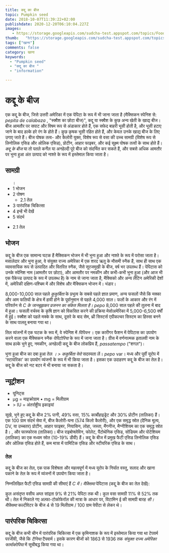 ```yaml
---
title: कद्दू का बीज 
topic: Pumpkin seed
date: 2018-10-07T11:39:22+02:00
publishdate: 2020-12-20T06:10:04.227Z
images: 
   - https://storage.googleapis.com/sudcha-test.appspot.com/topics/Food/pumpkin_seed/1.jpeg
thumb:   "https://storage.googleapis.com/sudcha-test.appspot.com/topics/Food/pumpkin_seed/thumb.jpeg"
tags: ["खाना"]
comments: false
category: खाना
keywords: 
  - "Pumpkin seed"
  - "कद्दू का बीज "
  - "information"

---
```

<h1> कद्दू के बीज </h1> <p> एक कद्दू के बीज, जिसे उत्तरी अमेरिका में एक पेपिटा के रूप में भी जाना जाता है (मैक्सिकन स्पेनिश से: <i> pepita de calabaza </i>, "स्क्वैश का छोटा बीज)", कद्दू या स्क्वैश के कुछ अन्य खेती के खाद्य बीज। बीज आमतौर पर सपाट और विषम रूप से अंडाकार होते हैं, एक सफेद बाहरी भूसी होती है, और भूसी हटाए जाने के बाद हल्के हरे रंग के होते हैं। कुछ कृषक भूसी रहित होते हैं, और केवल उनके खाद्य बीज के लिए उगाए जाते हैं। बीज पोषक तत्व- और कैलोरी युक्त, विशेष रूप से वसा की उच्च सामग्री (विशेष रूप से लिनोलिक एसिड और ओलिक एसिड), प्रोटीन, आहार फाइबर, और कई सूक्ष्म पोषक तत्वों के साथ होते हैं। <i> कद्दू के बीज </i> या तो पतले कर्नेल या अनहेल्दी पूरे बीज को संदर्भित कर सकते हैं, और सबसे अधिक आमतौर पर भुना हुआ अंत उत्पाद को नाश्ते के रूप में इस्तेमाल किया जाता है। </p> <h2> सामग्री </h2> <ul>। <li> 1 भोजन </li> <li> 2 पोषण <ul> <li> 2.1 तेल </li> </ul> </li> <li> 3 पारंपरिक चिकित्सा </li> <li> 4 इन्हें भी देखें </li> <li> 5 संदर्भ </li> </ul> <ul> <li> 2.1 तेल </li> </ul> <h2> भोजन </h2> <p> कद्दू के बीज एक सामान्य घटक हैं मैक्सिकन भोजन में भी भुना हुआ और नाश्ते के रूप में परोसा जाता है। मसालेदार और भुना हुआ, वे संयुक्त राज्य अमेरिका में एक शरद ऋतु के मौसमी स्नैक हैं, साथ ही साथ एक व्यावसायिक रूप से उत्पादित और वितरित स्नैक, जैसे सूरजमुखी के बीज, वर्ष भर उपलब्ध हैं। पेपिटास को उनके स्पेनिश नाम (आमतौर पर छोटा), और आमतौर पर नमकीन और कभी-कभी भुना हुआ (और आज भी एक पैकेज्ड उत्पाद के रूप में उपलब्ध है) के नाम से जाना जाता है, मैक्सिको और अन्य लैटिन अमेरिकी देशों में, अमेरिकी दक्षिण-पश्चिम में और विशेष और मैक्सिकन भोजन में। भंडार। </p> <p> 8,000-10,000 साल पहले <i> कुकुर्बिता </i> के प्रभुत्व के सबसे पहले ज्ञात प्रमाण, अन्य फसलों जैसे कि मक्का और आम फलियों के क्षेत्र में हावी होने के पूर्वानुमान से पहले 4,000 साल। फलों के आकार और रंग में परिवर्तन से <i> C के जानबूझकर प्रजनन का संकेत मिलता है। pepo </i> 8,000 साल पहले की तुलना में बाद में हुआ। फसली वर्चस्व के कृषि ज्ञान को विकसित करने की प्रक्रिया मेसोअमेरिका में 5,000-6,500 वर्षों में हुई। स्क्वैश को पहले मक्के के साथ, दूसरे के बाद सेम, थ्री सिस्टर्स एग्रीकल्चर सिस्टम का हिस्सा बनने के साथ पालतू बनाया गया था। </p> <p> तिल व्यंजनों में एक घटक के रूप में, वे स्पेनिश में <i> पिपियन </i के रूप में जाने जाते हैं। >। एक कारीगर फैशन में पेपिटास का उपयोग करने वाला एक मैक्सिकन स्नैक <i> पेपिटोरिया </i> के रूप में जाना जाता है। ग्रीस में वर्णनात्मक इतालवी नाम के साथ हल्के भुने हुए, नमकीन, अनहेल्दी कद्दू के बीज लोकप्रिय हैं, <i> passatempo </i> ("शगल")। </p> <p> भुना हुआ बीज का दबा हुआ तेल <i>। > ककुर्बिता पेपो </i> सदस्यता लें। <i> pepo </i> var। मध्य और पूर्वी यूरोप में 'स्टायरिका' का उपयोग व्यंजनों के रूप में भी किया जाता है। इसका एक उदाहरण कद्दू के बीज का तेल है। कद्दू के बीज को नट बटर में भी बनाया जा सकता है। </p> <h2> न्यूट्रीशन </h2> <ul> <li> यूनिट्स </li> <li> μg = माइक्रोग्राम • mg = मिलीग्राम </li> <li> > IU = अंतर्राष्ट्रीय इकाइयां </li> </ul> <p> सूखे, भुने हुए कद्दू के बीज 2% पानी, 49% वसा, 15% कार्बोहाइड्रेट और 30% प्रोटीन (तालिका) हैं। एक 100 ग्राम संदर्भ सेवा में, बीज कैलोरी-घना (574 किलो कैलोरी), और एक समृद्ध स्रोत (दैनिक मूल्य, DV, या उच्चतर) प्रोटीन, आहार फाइबर, नियासिन, लोहा, जस्ता, मैंगनीज, मैग्नीशियम का एक समृद्ध स्रोत है। , और फास्फोरस (तालिका)। बीज राइबोफ्लेविन, फोलेट, पैंटोथेनिक एसिड, सोडियम और पोटेशियम (तालिका) का एक मध्यम स्रोत (10-19% डीवी) हैं। कद्दू के बीज में प्रमुख फैटी एसिड लिनोलिक एसिड और ओलिक एसिड होते हैं, कम मात्रा में पामिटिक एसिड और स्टीयरिक एसिड के साथ। </p> <h3> तेल </h3> <p> कद्दू के बीज का तेल, एक पाक विशेषता और महत्वपूर्ण में मध्य यूरोप के निर्यात वस्तु, सलाद और खाना पकाने के तेल के रूप में व्यंजनों में उपयोग किया जाता है। </p> <p> निम्नलिखित फैटी एसिड सामग्री की सीमाएं हैं <i> C में। मैक्सिमा </i> पेपिटास (कद्दू के बीज का तेल देखें): </p> <p> कुल असंतृप्त वसीय अम्ल सांद्रता 9% से 21% पेपिटा तक थी। कुल वसा सामग्री 11% से 52% तक थी। तेल में निकाले गए अल्फा-टोकोफेरॉल की मात्रा के आधार पर, विटामिन ई की सामग्री बारह <i> सी। मैक्सिमा </i> कल्टीवेटर के बीज 4 से 19 मिलीग्राम / 100 ग्राम पेपीटा से लेकर थे। </p> <h2> पारंपरिक चिकित्सा </h2> <p> कद्दू के बीज कभी चीन में पारंपरिक चिकित्सा में एक कृमिनाशक के रूप में इस्तेमाल किया गया था टेपवर्म परजीवी, जैसे कि <i> टैनिया </i> टैपवार्म। इसके कारण बीजों को 1863 से 1936 तक <i> संयुक्त राज्य अमेरिका फार्माकोपिया </i> में सूचीबद्ध किया गया था। </p> 